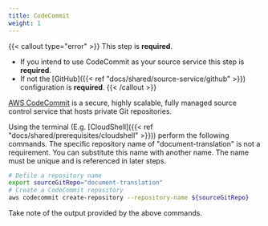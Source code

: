 ```yaml
---
title: CodeCommit
weight: 1
---
```


<!--
Copyright Amazon.com, Inc. or its affiliates. All Rights Reserved.
SPDX-License-Identifier: MIT-0
-->

{{< callout type="error" >}}
This step is **required**.

- If you intend to use CodeCommit as your source service this step is **required**.
- If not the [GitHub]({{< ref "docs/shared/source-service/github" >}}) configuration is **required**.
{{< /callout >}}

[AWS CodeCommit](https://aws.amazon.com/codecommit/) is a secure, highly scalable, fully managed source control service that hosts private Git repositories.

Using the terminal (E.g. [CloudShell]({{< ref "docs/shared/prerequisites/cloudshell" >}})) perform the following commands. The specific repository name of "document-translation" is not a requirement. You can substitute this name with another name. The name must be unique and is referenced in later steps. 

```sh
# Defile a repository name
export sourceGitRepo="document-translation"
# Create a CodeCommit repository
aws codecommit create-repository --repository-name ${sourceGitRepo}
```

Take note of the output provided by the above commands.
